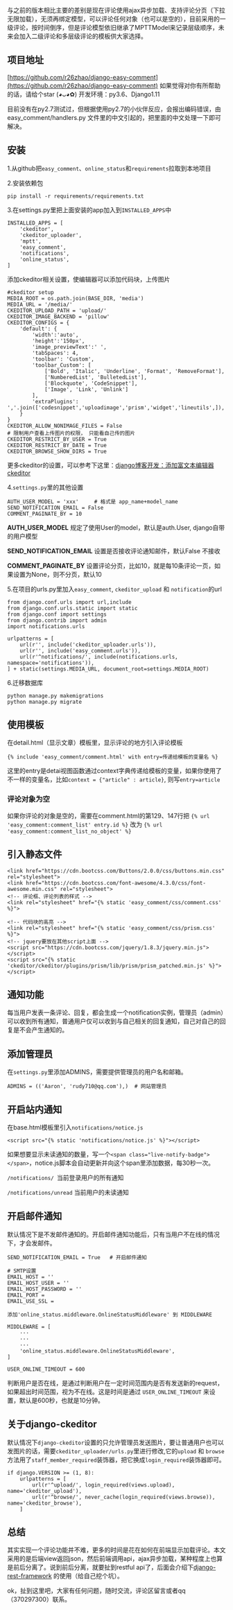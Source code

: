与之前的版本相比主要的差别是现在评论使用ajax异步加载、支持评论分页（下拉无限加载），无须再绑定模型，可以评论任何对象（也可以是空的），目前采用的一级评论，按时间倒序，但是评论模型依旧继承了MPTTModel来记录层级顺序，未来会加入二级评论和多层级评论的模板供大家选择。

## 项目地址

[https://github.com/r26zhao/django-easy-comment](https://github.com/r26zhao/django-easy-comment)  如果觉得对你有所帮助的话，请给个star (◕ᴗ◕✿)
开发环境：py3.6、Django1.11

目前没有在py2.7测试过，但根据使用py2.7的小伙伴反应，会报出编码错误，由easy_comment/handlers.py 文件里的中文引起的，把里面的中文处理一下即可解决。
## 安装

1.从github把`easy_comment`、`online_status`和`requirements`拉取到本地项目

2.安装依赖包

 `pip install -r requirements/requirements.txt`

3.在settings.py里把上面安装的app加入到`INSTALLED_APPS`中
```
INSTALLED_APPS = [
    'ckeditor',
    'ckeditor_uploader',
    'mptt',
    'easy_comment',
    'notifications',
    'online_status',
]
```
添加ckeditor相关设置，使编辑器可以添加代码块，上传图片
```
#ckeditor setup
MEDIA_ROOT = os.path.join(BASE_DIR, 'media')
MEDIA_URL = '/media/'
CKEDITOR_UPLOAD_PATH = 'upload/'
CKEDITOR_IMAGE_BACKEND = 'pillow'
CKEDITOR_CONFIGS = {
    'default': {
        'width':'auto',
        'height':'150px',
        'image_previewText':' ',
        'tabSpaces': 4,
        'toolbar': 'Custom',
        'toolbar_Custom': [
            ['Bold', 'Italic', 'Underline', 'Format', 'RemoveFormat'],
            ['NumberedList', 'BulletedList'],
            ['Blockquote', 'CodeSnippet'],
            ['Image', 'Link', 'Unlink']
        ],
        'extraPlugins': ','.join(['codesnippet','uploadimage','prism','widget','lineutils',]),
    }
}
CKEDITOR_ALLOW_NONIMAGE_FILES = False
# 限制用户查看上传图片的权限， 只能看自己传的图片
CKEDITOR_RESTRICT_BY_USER = True
CKEDITOR_RESTRICT_BY_DATE = True
CKEDITOR_BROWSE_SHOW_DIRS = True
```
更多ckeditor的设置，可以参考下这里：[django博客开发：添加富文本编辑器ckeditor](http://www.aaron-zhao.com/post/1/)

4.`settings.py`里的其他设置
```
AUTH_USER_MODEL = 'xxx'     # 格式是 app_name+model_name
SEND_NOTIFICATION_EMAIL = False
COMMENT_PAGINATE_BY = 10
```
**AUTH_USER_MODEL** 规定了使用User的model，默认是auth.User, django自带的用户模型

**SEND_NOTIFICATION_EMAIL** 设置是否接收评论通知邮件，默认False 不接收

**COMMENT_PAGINATE_BY** 设置评论分页，比如10，就是每10条评论一页，如果设置为None，则不分页，默认10

5.在项目的urls.py里加入`easy_comment`, `ckeditor_upload` 和 `notification`的url
```
from django.conf.urls import url,include
from django.conf.urls.static import static
from django.conf import settings
from django.contrib import admin
import notifications.urls

urlpatterns = [
    url(r'', include('ckeditor_uploader.urls')),
    url(r'', include('easy_comment.urls')),
    url(r'^notifications/', include(notifications.urls, namespace='notifications')),
] + static(settings.MEDIA_URL, document_root=settings.MEDIA_ROOT)
```

6.迁移数据库
```
python manage.py makemigrations
python manage.py migrate
```
## 使用模板

在detail.html（显示文章）模板里，显示评论的地方引入评论模板
```
{% include 'easy_comment/comment.html' with entry=传递给模板的变量名 %}
```
这里的entry是detai视图函数通过context字典传递给模板的变量，如果你使用了不一样的变量名，比如`context = {"article" : article}`, 则写`entry=article`
### 评论对象为空

如果你评论的对象是空的，需要在comment.html的第129、147行把 `{% url 'easy_comment:comment_list' entry.id %}` 改为 `{% url 'easy_comment:comment_list_no_object' %}`
## 引入静态文件
```
<link href="https://cdn.bootcss.com/Buttons/2.0.0/css/buttons.min.css" rel="stylesheet">
<link href="https://cdn.bootcss.com/font-awesome/4.3.0/css/font-awesome.min.css" rel="stylesheet">
<!-- 评论框、评论列表的样式 -->
<link rel="stylesheet" href="{% static 'easy_comment/css/comment.css' %}">

<!-- 代码块的高亮 -->
<link rel="stylesheet" href="{% static 'easy_comment/css/prism.css' %}">
<!-- jquery要放在其他script上面 -->
<script src="https://cdn.bootcss.com/jquery/1.8.3/jquery.min.js"></script>
<script src="{% static 'ckeditor/ckeditor/plugins/prism/lib/prism/prism_patched.min.js' %}"></script>
```
## 通知功能

每当用户发表一条评论、回复，都会生成一个notification实例，管理员（admin）可以收到所有通知，普通用户仅可以收到与自己相关的回复通知，自己对自己的回复是不会产生通知的。
## 添加管理员

在`settings.py`里添加ADMINS，需要提供管理员的用户名和邮箱。
```
ADMINS = (('Aaron', 'rudy710@qq.com'),)  # 网站管理员
```
## 开启站内通知

在base.html模板里引入`notifications/notice.js`
```
<script src="{% static 'notifications/notice.js' %}"></script>
```
如果想要显示未读通知的数量，写一个`<span class="live-notify-badge"></span>`，notice.js脚本会自动更新并向这个span里添加数据，每30秒一次。



`/notifications/ `当前登录用户的所有通知

`/notifications/unread` 当前用户的未读通知
## 开启邮件通知

默认情况下是不发邮件通知的。开启邮件通知功能后，只有当用户不在线的情况下，才会发邮件。
```
SEND_NOTIFICATION_EMAIL = True   # 开启邮件通知

# SMTP设置
EMAIL_HOST = ''
EMAIL_HOST_USER = ''
EMAIL_HOST_PASSWORD = ''
EMAIL_PORT =
EMAIL_USE_SSL =

添加'online_status.middleware.OnlineStatusMiddleware' 到 MIDDLEWARE

MIDDLEWARE = [
    ···
    ···
    ···
    'online_status.middleware.OnlineStatusMiddleware',
]

USER_ONLINE_TIMEOUT = 600
```

判断用户是否在线，是通过判断用户在一定时间范围内是否有发送新的request，如果超出时间范围，视为不在线。这是时间是通过 `USER_ONLINE_TIMEOUT` 来设置，默认是600秒，也就是10分钟。
## 关于django-ckeditor

默认情况下`django-ckeditor`设置的只允许管理员发送图片，要让普通用户也可以发图片的话，需要`ckeditor_uploader/urls.py`里进行修改,它的`upload` 和 `browse`方法用了`staff_member_required`装饰器，把它换成`login_required`装饰器即可。
```
if django.VERSION >= (1, 8):
    urlpatterns = [
        url(r'^upload/', login_required(views.upload), name='ckeditor_upload'),
        url(r'^browse/', never_cache(login_required(views.browse)), name='ckeditor_browse'),
    ]
```
## 总结

其实实现一个评论功能并不难，更多的时间是花在如何在前端显示加载评论。本文采用的是后端view返回json，然后前端调用api，ajax异步加载，某种程度上也算是前后分离了。说到前后分离，就要扯到restful api了，后面会介绍下[django-rest-framework](https://github.com/encode/django-rest-framework/tree/master) 的使用（给自己挖个坑）。



ok，扯到这里吧，大家有任何问题，随时交流，评论区留言或者qq（370297300）联系。
